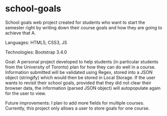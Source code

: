 # school-goals
School goals web project created for students who want to start the semester right by writing down their course goals and how they are going to achieve that A.

Languages: HTML5, CSS3, JS

Technologies: Bootstrap 3.4.0

Goal: A personal project developed to help students (in particular students from the University of Toronto) plan for how they can do well in a course. Information submitted will be validated using Regex, stored into a JSON object (stringify) which would then be stored in Local Storage. If the user wants to revisit their school goals, provided that they did not clear their browser data, the information (parsed JSON object) will autopopulate again for the user to view. 

Future improvements: I plan to add more fields for multiple courses. Currently, this project only allows a user to store goals for one course.
